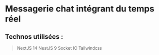 # Messagerie chat intégrant du temps réel
 ## Technos utilisées :
 > NextJS 14
 > NestJS 9
 > Socket IO
 > Tailwindcss
